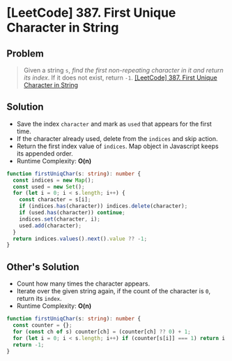 # [LeetCode] 387. First Unique Character in String

## Problem

> Given a string `s`, _find the first non-repeating character in it and return its index_. If it does not exist, return `-1`.
> [[LeetCode] 387. First Unique Character in String](https://leetcode.com/problems/first-unique-character-in-a-string/)

## Solution

- Save the index `character` and mark as `used` that appears for the first time.
- If the character already used, delete from the `indices` and skip action.
- Return the first index value of `indices`. Map object in Javascript keeps its appended order.
- Runtime Complexity: **O(n)**

```typescript
function firstUniqChar(s: string): number {
  const indices = new Map();
  const used = new Set();
  for (let i = 0; i < s.length; i++) {
    const character = s[i];
    if (indices.has(character)) indices.delete(character);
    if (used.has(character)) continue;
    indices.set(character, i);
    used.add(character);
  }
  return indices.values().next().value ?? -1;
}
```

## Other's Solution

- Count how many times the character appears.
- Iterate over the given string again, if the count of the character is `0`, return its `index`.
- Runtime Complexity: **O(n)**

```typescript
function firstUniqChar(s: string): number {
  const counter = {};
  for (const ch of s) counter[ch] = (counter[ch] ?? 0) + 1;
  for (let i = 0; i < s.length; i++) if (counter[s[i]] === 1) return i;
  return -1;
}
```
